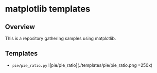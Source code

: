 # matplotlib templates

## Overview
This is a repository gathering samples using matplotlib.

## Templates
- `pie/pie_ratio.py`
![pie/pie_ratio](./templates/pie/pie_ratio.png =250x)
